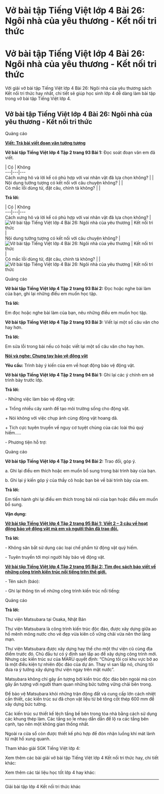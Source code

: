 # Vở bài tập Tiếng Việt lớp 4 Bài 26: Ngôi nhà của yêu thương - Kết nối tri thức

# Vở bài tập Tiếng Việt lớp 4 Bài 26: Ngôi nhà của yêu thương - Kết nối tri thức

Với giải vở bài tập Tiếng Việt lớp 4 Bài 26: Ngôi nhà của yêu thương sách Kết nối tri thức hay nhất, chi tiết sẽ giúp học sinh lớp 4 dễ dàng làm bài tập trong vở bài tập Tiếng Việt lớp 4.

## Vở bài tập Tiếng Việt lớp 4 Bài 26: Ngôi nhà của yêu thương - Kết nối tri thức

Quảng cáo

[**Viết: Trả bài viết đoạn văn tưởng tượng**](https://vietjack.com/vbt-tieng-viet-4-kn/viet-tra-bai-viet-doan-van-tuong-tuong-tap-2.jsp)

**Vở bài tập Tiếng Việt lớp 4 Tập 2 trang 93 Bài 1:** Đọc soát đoạn văn em đã viết. 

|  Có  |  Không  
---|---|---  
Cách xưng hô và lời kể có phù hợp với vai nhân vật đã lựa chọn không? |  |   
Nội dung tưởng tượng có kết nối với câu chuyện không? |  |   
Có mắc lỗi dùng từ, đặt câu, chính tả không? |  |   
  
**Trả lời:**

|  Có  |  Không  
---|---|---  
Cách xưng hô và lời kể có phù hợp với vai nhân vật đã lựa chọn không? |  ![Vở bài tập Tiếng Việt lớp 4 Bài 26: Ngôi nhà của yêu thương | Kết nối tri thức](https://vietjack.com/vbt-tieng-viet-4-kn/images/bai-26-ngoi-nha-cua-yeu-thuong.PNG) |   
Nội dung tưởng tượng có kết nối với câu chuyện không? |  ![Vở bài tập Tiếng Việt lớp 4 Bài 26: Ngôi nhà của yêu thương | Kết nối tri thức](https://vietjack.com/vbt-tieng-viet-4-kn/images/bai-26-ngoi-nha-cua-yeu-thuong.PNG) |   
Có mắc lỗi dùng từ, đặt câu, chính tả không? |  |  ![Vở bài tập Tiếng Việt lớp 4 Bài 26: Ngôi nhà của yêu thương | Kết nối tri thức](https://vietjack.com/vbt-tieng-viet-4-kn/images/bai-26-ngoi-nha-cua-yeu-thuong.PNG)  
  
Quảng cáo

**Vở bài tập Tiếng Việt lớp 4 Tập 2 trang 93 Bài 2:** Đọc hoặc nghe bài làm của bạn, ghi lại những điều em muốn học tập. 

**Trả lời:**

Em đọc hoặc nghe bài làm của bạn, nêu những điều em muốn học tập. 

**Vở bài tập Tiếng Việt lớp 4 Tập 2 trang 93 Bài 3:** Viết lại một số câu văn cho hay hơn. 

**Trả lời:**

Em sửa lỗi trong bài nếu có hoặc viết lại một số câu văn cho hay hơn. 

[**Nói và nghe: Chung tay bảo vệ động vật**](https://vietjack.com/vbt-tieng-viet-4-kn/noi-va-nghe-chung-tay-bao-ve-dong-vat.jsp)

**Yêu cầu:** Trình bày ý kiến của em về hoạt động bảo vệ động vật. 

**Vở bài tập Tiếng Việt lớp 4 Tập 2 trang 94 Bài 1:** Ghi lại các ý chính em sẽ trình bày trước lớp. 

**Trả lời:**

\- Những việc làm bảo vệ động vật:

\+ Trồng nhiều cây xanh để tạo môi trường sống cho động vật.

\+ Nói không với việc chụp ảnh cùng động vật hoang dã.

\+ Tích cực tuyên truyền về nguy cơ tuyệt chủng của các loài thú quý hiếm.....

\- Phương tiện hỗ trợ:

Quảng cáo

**Vở bài tập Tiếng Việt lớp 4 Tập 2 trang 94 Bài 2:** Trao đổi, góp ý. 

a. Ghi lại điều em thích hoặc em muốn bổ sung trong bài trình bày của bạn. 

b. Ghi lại ý kiến góp ý của thầy cô hoặc bạn bè về bài trình bày của em. 

**Trả lời:**

Em tiến hành ghi lại điều em thích trong bài nói của bạn hoặc điều em muốn bổ sung. 

**Vận dụng:**

[**Vở bài tập Tiếng Việt lớp 4 Tập 2 trang 95 Bài 1:** **Viết 2 – 3 câu về hoạt động bảo vệ động vật mà em và người thân đã trao đổi.**](https://vietjack.com/vbt-tieng-viet-4-kn/viet-2-3-cau-ve-hoat-dong-bao-ve-dong-vat-vm.jsp)

**Trả lời:**

\- Không săn bắt sử dụng các loại chế phẩm từ động vật quý hiếm.

\- Tuyên truyền tới mọi người hãy bảo vệ động vật.

[**Vở bài tập Tiếng Việt lớp 4 Tập 2 trang 95 Bài 2:** **Tìm đọc sách báo viết về những công trình kiến trúc nổi tiếng trên thế giới.**](https://vietjack.com/vbt-tieng-viet-4-kn/tim-doc-sach-bao-viet-ve-nhung-cong-trinh-vm.jsp)

\- Tên sách (báo): 

\- Ghi lại thông tin về những công trình kiến trúc nổi tiếng: 

Quảng cáo

**Trả lời:**

Thư viện Matsubara tại Osaka, Nhật Bản

Thư viện Matsubara là công trình kiến trúc độc đáo, được xây dựng giữa ao hồ mênh mông nước cho vẻ đẹp vừa kiên cố vững chãi vừa nên thơ lãng mạn.

Thư viện Matsubara được xây dựng hay thế cho một thư viện cũ cùng địa điểm trước đó. Chủ đầu tư có ý định san lấp ao để xây dựng công trình mới. Nhưng các kiến trúc sư của MARU quyết định: “Chúng tôi coi khu vực bờ ao là một điều kiện tự nhiên độc đáo của dự án. Thay vì san lấp nó, chúng tôi đưa ra ý tưởng xây dựng thư viện ngay trên mặt nước”.

Matsubara không chỉ gây ấn tượng bới kiến trúc độc đáo bên ngoài mà còn gây ấn tượng với người tham quan những bức tường vững chãi bên trong.

Để bảo vệ Matsubara khỏi những trận động đất và cung cấp lớn cách nhiệt cần thiết, các kiến trúc sư đã chọn vật liệu từ bê tông cốt thép 600 mm để xây dựng bức tường.

Các kiến trúc sư thiết kế lệch tầng bề bên trong tòa nhà bằng cách sử dụng các khung thép làm. Các tầng so le nhau dần dần để lộ ra các tầng bên cạnh, tạo nên một không gian thống nhất.

Ngoài ra cửa sổ còn được thiết kế phù hợp để đón nhận luồng khí mát lành từ mặt hồ xung quanh.

Tham khảo giải SGK Tiếng Việt lớp 4:

Xem thêm các bài giải vở bài tập Tiếng Việt lớp 4 Kết nối tri thức hay, chi tiết khác:

Xem thêm các tài liệu học tốt lớp 4 hay khác:

* * *

Giải bài tập lớp 4 Kết nối tri thức khác
